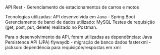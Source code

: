 API Rest - Gerenciamento de estacionamentos de carros e motos

Tecnologias utilizadas:
API desenvolvida em Java - Spring Boot
Gerenciamento de banci de dados utilizado: MySQL
Testes de requisição (get, post, put, delete) realizado no Postman.

Para o desenvolvimento da API, foram utilizadas as dependências:
Java Persistence API (JPA)
flywaydb - migração de banco dados
fasterxml - jackson: dependência para requisiçõe/respostas em xml

